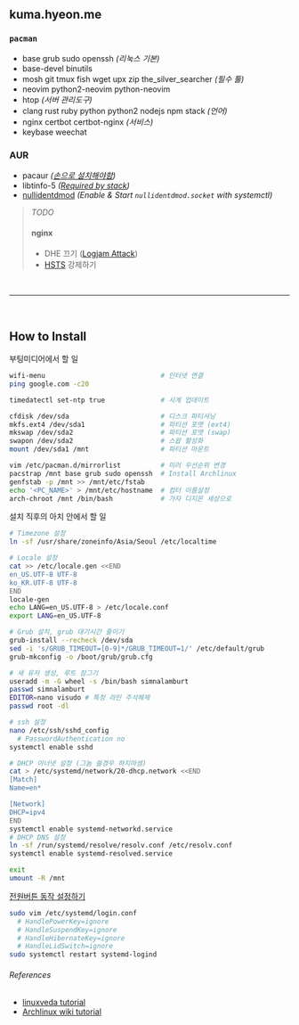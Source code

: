 kuma.hyeon.me
--------
### `pacman`
- base grub sudo openssh *(리눅스 기본)*
- base-devel binutils
- mosh git tmux fish wget upx zip the_silver_searcher *(필수 툴)*
- neovim python2-neovim python-neovim
- htop *(서버 관리도구)*
- clang rust ruby python python2 nodejs npm stack *(언어)*
- nginx certbot certbot-nginx *(서비스)*
- keybase weechat

### AUR
- pacaur *([손으로 설치해야함](https://aur.archlinux.org/packages/?O=0&SeB=nd&K=aur+helper&SB=v&SO=d&PP=50&do_Search=Go))*
- libtinfo-5 *([Required by stack][libtinfo])*
- [nullidentdmod][irc] *(Enable & Start `nullidentdmod.socket` with systemctl)*

> *TODO*
>
> #### nginx
> - DHE 끄기 ([Logjam Attack](https://weakdh.org))
> - [HSTS](https://scotthelme.co.uk/setting-up-hsts-in-nginx) 강제하기

[irc]: https://wiki.archlinux.org/index.php/Identd_Setup
[libtinfo]: https://github.com/commercialhaskell/stack/issues/1012

<br>

--------

<br>

How to Install
--------
부팅미디어에서 할 일
```bash
wifi-menu                             # 인터넷 연결
ping google.com -c20

timedatectl set-ntp true              # 시계 업데이트

cfdisk /dev/sda                       # 디스크 파티셔닝
mkfs.ext4 /dev/sda1                   # 파티션 포맷 (ext4)
mkswap /dev/sda2                      # 파티션 포맷 (swap)
swapon /dev/sda2                      # 스왑 활성화
mount /dev/sda1 /mnt                  # 파티션 마운트

vim /etc/pacman.d/mirrorlist          # 미러 우선순위 변경
pacstrap /mnt base grub sudo openssh  # Install Archlinux
genfstab -p /mnt >> /mnt/etc/fstab
echo '<PC_NAME>' > /mnt/etc/hostname  # 컴터 이름설정
arch-chroot /mnt /bin/bash            # 가자 디지몬 세상으로
```

설치 직후의 아치 안에서 할 일
```bash
# Timezone 설정
ln -sf /usr/share/zoneinfo/Asia/Seoul /etc/localtime

# Locale 설정
cat >> /etc/locale.gen <<END
en_US.UTF-8 UTF-8
ko_KR.UTF-8 UTF-8
END
locale-gen
echo LANG=en_US.UTF-8 > /etc/locale.conf
export LANG=en_US.UTF-8

# Grub 설치, grub 대기시간 줄이기
grub-install --recheck /dev/sda
sed -i 's/GRUB_TIMEOUT=[0-9]*/GRUB_TIMEOUT=1/' /etc/default/grub
grub-mkconfig -o /boot/grub/grub.cfg

# 새 유저 생성, 루트 잠그기
useradd -m -G wheel -s /bin/bash simnalamburt
passwd simnalamburt
EDITOR=nano visudo # 특정 라인 주석해제
passwd root -dl

# ssh 설정
nano /etc/ssh/sshd_config
  # PasswordAuthentication no
systemctl enable sshd

# DHCP 이너넷 설정 (그놈 쓸경우 하지마셈)
cat > /etc/systemd/network/20-dhcp.network <<END
[Match]
Name=en*

[Network]
DHCP=ipv4
END
systemctl enable systemd-networkd.service
# DHCP DNS 설정
ln -sf /run/systemd/resolve/resolv.conf /etc/resolv.conf
systemctl enable systemd-resolved.service

exit
umount -R /mnt
```

[전원버튼 동작 설정하기](http://unix.stackexchange.com/a/52645)
```bash
sudo vim /etc/systemd/login.conf
  # HandlePowerKey=ignore
  # HandleSuspendKey=ignore
  # HandleHibernateKey=ignore
  # HandleLidSwitch=ignore
sudo systemctl restart systemd-logind
```

###### References
- [linuxveda tutorial](http://www.linuxveda.com/2014/06/07/arch-linux-tutorial)
- [Archlinux wiki tutorial](https://wiki.archlinux.org/index.php/Installation_guide)

